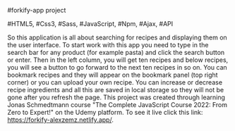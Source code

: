 #forkify-app project 

#HTML5, #Css3, #Sass, #JavaScript, #Npm, #Ajax, #API

So this application is all about searching for recipes and displaying them on the user interface. To start work with this app you need to type in the search bar for any product (for example pasta) and click the search button or enter. Then in the left column, you will get ten recipes and below recipes, you will see a button to go forward to the next ten recipes in so on. You can bookmark recipes and they will appear on the bookmark panel (top right corner) or you can upload your own recipe. You can increase or decrease recipe ingredients and all this are saved in local storage so they will not be gone after you refresh the page. This project was created through learning Jonas Schmedtmann course "The Complete JavaScript Course 2022: From Zero to Expert!" on the Udemy platform. To see it live click this link: https://forkify-alexzemz.netlify.app/.
